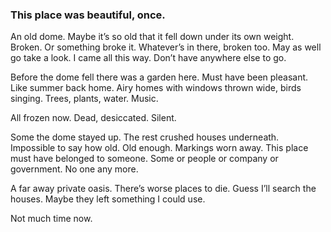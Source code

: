 ### This place was beautiful, once.

An old dome. Maybe it’s so old that it fell down under its own weight. Broken. Or something broke it. Whatever’s in there, broken too. May as well go take a look. I came all this way. Don’t have anywhere else to go. 

Before the dome fell there was a garden here. Must have been pleasant. Like summer back home. Airy homes with windows thrown wide, birds singing. Trees, plants, water. Music.

All frozen now. Dead, desiccated. Silent. 

Some the dome stayed up. The rest crushed houses underneath. Impossible to say how old. Old enough. Markings worn away. This place must have belonged to someone. Some or people or company or government.  No one any more.

A far away private oasis. There’s worse places to die. Guess I’ll search the houses. Maybe they left something I could use. 

Not much time now. 

